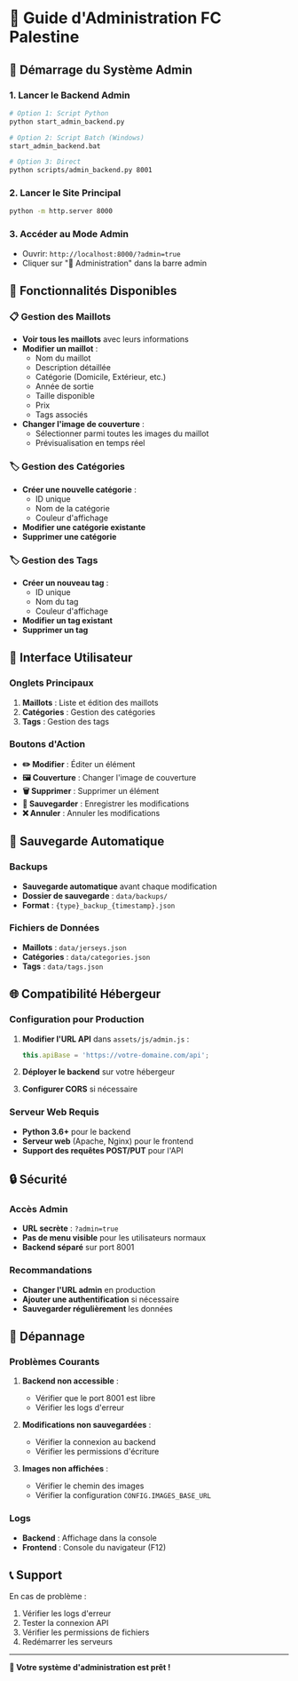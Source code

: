 # 🔧 Guide d'Administration FC Palestine

## 🚀 Démarrage du Système Admin

### 1. Lancer le Backend Admin
```bash
# Option 1: Script Python
python start_admin_backend.py

# Option 2: Script Batch (Windows)
start_admin_backend.bat

# Option 3: Direct
python scripts/admin_backend.py 8001
```

### 2. Lancer le Site Principal
```bash
python -m http.server 8000
```

### 3. Accéder au Mode Admin
- Ouvrir: `http://localhost:8000/?admin=true`
- Cliquer sur "🔧 Administration" dans la barre admin

## 🎯 Fonctionnalités Disponibles

### 📋 Gestion des Maillots
- **Voir tous les maillots** avec leurs informations
- **Modifier un maillot** :
  - Nom du maillot
  - Description détaillée
  - Catégorie (Domicile, Extérieur, etc.)
  - Année de sortie
  - Taille disponible
  - Prix
  - Tags associés
- **Changer l'image de couverture** :
  - Sélectionner parmi toutes les images du maillot
  - Prévisualisation en temps réel

### 🏷️ Gestion des Catégories
- **Créer une nouvelle catégorie** :
  - ID unique
  - Nom de la catégorie
  - Couleur d'affichage
- **Modifier une catégorie existante**
- **Supprimer une catégorie**

### 🏷️ Gestion des Tags
- **Créer un nouveau tag** :
  - ID unique
  - Nom du tag
  - Couleur d'affichage
- **Modifier un tag existant**
- **Supprimer un tag**

## 🔧 Interface Utilisateur

### Onglets Principaux
1. **Maillots** : Liste et édition des maillots
2. **Catégories** : Gestion des catégories
3. **Tags** : Gestion des tags

### Boutons d'Action
- **✏️ Modifier** : Éditer un élément
- **🖼️ Couverture** : Changer l'image de couverture
- **🗑️ Supprimer** : Supprimer un élément
- **💾 Sauvegarder** : Enregistrer les modifications
- **❌ Annuler** : Annuler les modifications

## 💾 Sauvegarde Automatique

### Backups
- **Sauvegarde automatique** avant chaque modification
- **Dossier de sauvegarde** : `data/backups/`
- **Format** : `{type}_backup_{timestamp}.json`

### Fichiers de Données
- **Maillots** : `data/jerseys.json`
- **Catégories** : `data/categories.json`
- **Tags** : `data/tags.json`

## 🌐 Compatibilité Hébergeur

### Configuration pour Production
1. **Modifier l'URL API** dans `assets/js/admin.js` :
   ```javascript
   this.apiBase = 'https://votre-domaine.com/api';
   ```

2. **Déployer le backend** sur votre hébergeur
3. **Configurer CORS** si nécessaire

### Serveur Web Requis
- **Python 3.6+** pour le backend
- **Serveur web** (Apache, Nginx) pour le frontend
- **Support des requêtes POST/PUT** pour l'API

## 🔒 Sécurité

### Accès Admin
- **URL secrète** : `?admin=true`
- **Pas de menu visible** pour les utilisateurs normaux
- **Backend séparé** sur port 8001

### Recommandations
- **Changer l'URL admin** en production
- **Ajouter une authentification** si nécessaire
- **Sauvegarder régulièrement** les données

## 🐛 Dépannage

### Problèmes Courants
1. **Backend non accessible** :
   - Vérifier que le port 8001 est libre
   - Vérifier les logs d'erreur

2. **Modifications non sauvegardées** :
   - Vérifier la connexion au backend
   - Vérifier les permissions d'écriture

3. **Images non affichées** :
   - Vérifier le chemin des images
   - Vérifier la configuration `CONFIG.IMAGES_BASE_URL`

### Logs
- **Backend** : Affichage dans la console
- **Frontend** : Console du navigateur (F12)

## 📞 Support

En cas de problème :
1. Vérifier les logs d'erreur
2. Tester la connexion API
3. Vérifier les permissions de fichiers
4. Redémarrer les serveurs

---

**🎉 Votre système d'administration est prêt !**
